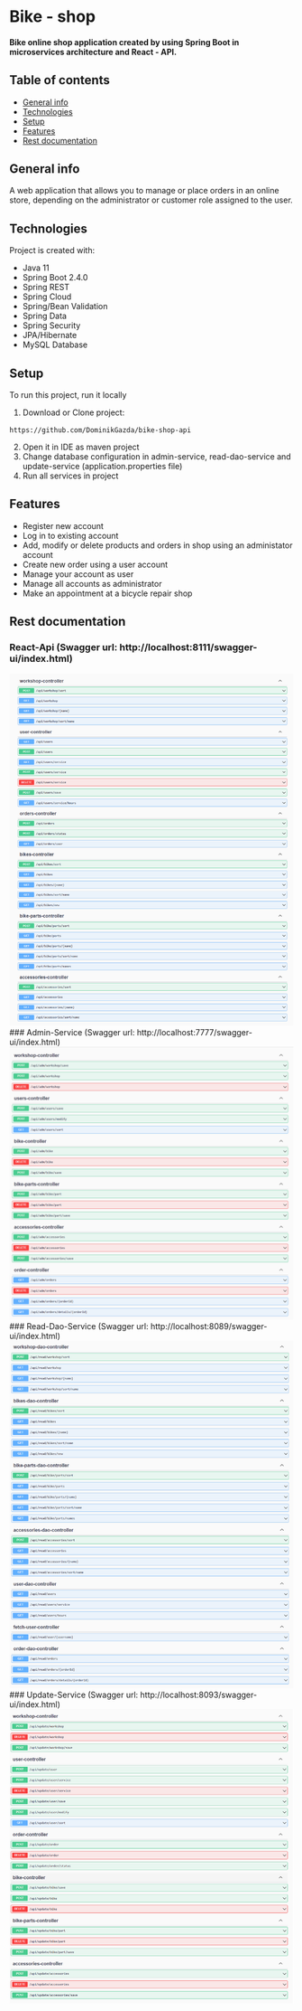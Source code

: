 # Bike - shop
#### Bike online shop application created by using Spring Boot in microservices architecture and React - API. 
## Table of contents
* [General info](#general-info)
* [Technologies](#technologies)
* [Setup](#setup)
* [Features](#Features)
* [Rest documentation](#rest-documentation)

## General info
A web application that allows you to manage or place orders in an online store, depending on the administrator or customer role assigned to the user.

## Technologies
Project is created with:
* Java 11
* Spring Boot 2.4.0
* Spring REST
* Spring Cloud
* Spring/Bean Validation
* Spring Data
* Spring Security
* JPA/Hibernate
* MySQL Database
	
## Setup
To run this project, run it locally

1. Download or Clone project:
```
https://github.com/DominikGazda/bike-shop-api
```
2. Open it in IDE as maven project
3. Change database configuration in admin-service, read-dao-service and update-service (application.properties file)
3. Run all services in project

## Features
* Register new account
* Log in to existing account
* Add, modify or delete products and orders in shop using an administator account
* Create new order using a user account
* Manage your account as user
* Manage all accounts as administrator
* Make an appointment at a bicycle repair shop

## Rest documentation
### React-Api (Swagger url: http://localhost:8111/swagger-ui/index.html)
<img src = "https://github.com/DominikGazda/bike-shop-api/blob/develop/images/react-api.png" />
### Admin-Service (Swagger url: http://localhost:7777/swagger-ui/index.html)
<img src = "https://github.com/DominikGazda/bike-shop-api/blob/develop/images/admin-service.png" />
### Read-Dao-Service (Swagger url: http://localhost:8089/swagger-ui/index.html)
<img src = "https://github.com/DominikGazda/bike-shop-api/blob/develop/images/read-dao-service.png" />
### Update-Service (Swagger url: http://localhost:8093/swagger-ui/index.html)
<img src = "https://github.com/DominikGazda/bike-shop-api/blob/develop/images/update-service.png" />



